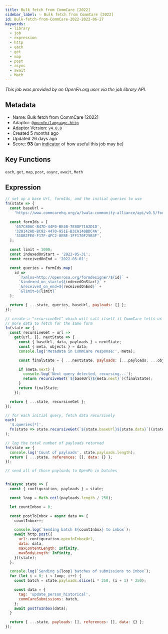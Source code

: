 ```yaml
---
title: Bulk fetch from CommCare [2022]
sidebar_label: ✨ Bulk fetch from CommCare [2022]
id: Bulk-fetch-from-CommCare-2022-2022-06-27
keywords:
  - library
  - job
  - expression
  - http
  - each
  - get
  - map
  - post
  - async
  - await
  - Math
---
```


<em>This job was provided by an OpenFn.org user via the job library API.</em>

## Metadata

- Name: Bulk fetch from CommCare [2022]
- Adaptor: [`@openfn/language-http`](https://www.github.com/openfn/language-http)
- Adaptor Version: [`v4.0.0`](https://www.github.com/openfn/language-http/releases/tag/v4.0.0)
- Created 5 months ago
- Updated 26 days ago
- Score: <b>93</b> (an [indicator](/adaptors/library/#library-scores) of how useful this job may be)

## Key Functions

`each`, `get`, `map`, `post`, `async`, `await`, `Math`

## Expression

```js
// set up a base Url, formIds, and the initial queries to use
fn(state => {
  const baseUrl =
    'https://www.commcarehq.org/a/lwala-community-alliance/api/v0.5/form/';

  const formIds = [
    '457C806C-B47D-44F0-BE4B-7E88F7162D1D',
    '320142AD-BC92-4470-951E-B3CA140BDC4A',
    '318B2FE0-F17F-4FC2-8EBE-1FF170F25B3F',
  ];

  const limit = 1000;
  const indexedOnStart = '2022-05-31';
  const receivedOnEnd = '2022-05-01';

  const queries = formIds.map(
    id =>
      `?xmlns=http://openrosa.org/formdesigner/${id}` +
      `&indexed_on_start=${indexedOnStart}` +
      `&received_on_end=${receivedOnEnd}` +
      `&limit=${limit}`
  );

  return { ...state, queries, baseUrl, payloads: [] };
});

// create a "recursiveGet" which will call itself if CommCare tells us there's
// more data to fetch for the same form
fn(state => {
  const recursiveGet = url =>
    get(url, {}, nextState => {
      const { baseUrl, data, payloads } = nextState;
      const { meta, objects } = data;
      console.log('Metadata in CommCare response:', meta);

      const finalState = { ...nextState, payloads: [...payloads, ...objects] };

      if (meta.next) {
        console.log('Next query detected, recursing...');
        return recursiveGet(`${baseUrl}${meta.next}`)(finalState);
      }
      return finalState;
    });

  return { ...state, recursiveGet };
});

// for each initial query, fetch data recursively
each(
  '$.queries[*]',
  fn(state => state.recursiveGet(`${state.baseUrl}${state.data}`)(state))
);

// log the total number of payloads returned
fn(state => {
  console.log('Count of payloads', state.payloads.length);
  return { ...state, references: [], data: {} };
});

// send all of those payloads to OpenFn in batches


fn(async state => {
  const { configuration, payloads } = state;

  const loop = Math.ceil(payloads.length / 250);

  let countInbox = 0;

  const postToInbox = async data => {
    countInbox++;

    console.log(`Sending batch ${countInbox} to inbox`);
    await http.post({
      url: configuration.openfnInboxUrl,
      data: data,
      maxContentLength: Infinity,
      maxBodyLength: Infinity,
    })(state);
  };

  console.log(`Sending ${loop} batches of submissions to inbox`);
  for (let i = 0; i < loop; i++) {
    const batch = state.payloads.slice(i * 250, (i + 1) * 250);

    const data = {
      tag: 'update_person_historical',
      commCareSubmissions: batch,
    };
    await postToInbox(data);
  }

  return { ...state, payloads: [], references: [], data: {} };
});
```